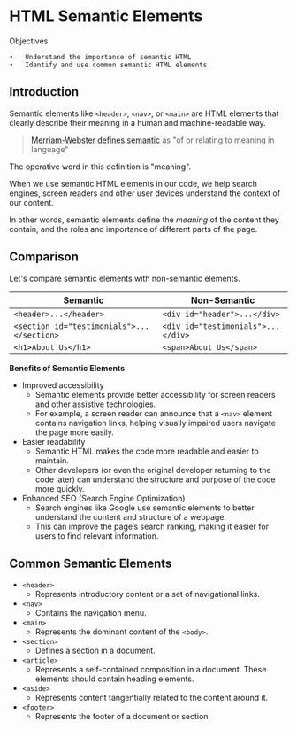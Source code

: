 # HTML Semantic Elements

Objectives

	•	Understand the importance of semantic HTML
	•	Identify and use common semantic HTML elements

## Introduction

Semantic elements like `<header>`, `<nav>`, or `<main>` are HTML elements  that clearly describe their meaning in a human and machine-readable way.

>[Merriam-Webster defines semantic](https://www.merriam-webster.com/dictionary/semantic) as "of or relating to meaning in language"

The operative word in this definition is "meaning".

When we use semantic HTML elements in our code, we help search engines, screen readers and other user devices understand the context of our content.

In other words, semantic elements define the *meaning* of the content they contain, and the roles and importance of different parts of the page.

## Comparison
Let's compare semantic elements with non-semantic elements.

| Semantic                                   | Non-Semantic                       |
| ------------------------------------------ | ---------------------------------- |
| `<header>...</header>`                     | `<div id="header">...</div>`       |
| `<section id="testimonials">...</section>` | `<div id="testimonials">...</div>` |
| `<h1>About Us</h1>`                        | `<span>About Us</span>`            |

**Benefits of Semantic Elements**
- Improved accessibility
  - Semantic elements provide better accessibility for screen readers and other assistive technologies.
  - For example, a screen reader can announce that a `<nav>` element contains navigation links, helping visually impaired users navigate the page more easily.
- Easier readability
  - Semantic HTML makes the code more readable and easier to maintain.
  - Other developers (or even the original developer returning to the code later) can understand the structure and purpose of the code more quickly.
- Enhanced SEO (Search Engine Optimization)
  - Search engines like Google use semantic elements to better understand the content and structure of a webpage.
  - This can improve the page’s search ranking, making it easier for users to find relevant information.

## Common Semantic Elements

- `<header>`
  - Represents introductory content or a set of navigational links.
- `<nav>`
  - Contains the navigation menu.
- `<main>`
  - Represents the dominant content of the `<body>`.
- `<section>`
  - Defines a section in a document.
- `<article>`
  - Represents a self-contained composition in a document. These elements should contain heading elements.
- `<aside>`
  - Represents content tangentially related to the content around it.
- `<footer>`
  - Represents the footer of a document or section.
